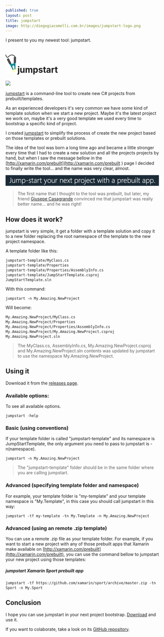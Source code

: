 ```yaml
---
published: true
layout: post
title: jumpstart
image: http://diegogiacomelli.com.br/images/jumpstart-logo.png
---
```


I present to you my newest tool: jumpstart.

![](../images/jumpstart-icon.png)jumpstart
===


![](../images/jumpstart-convention-sample.gif)

[jumpstart](https://github.com/giacomelli/jumpstart) is a command-line tool to create new C# projects from prebuilt/templates.

As an experienced developers it's very common we have some kind of template solution when we start a new project. Maybe it's the latest project we work on, maybe it's a very good template we used every time to bootstrap a specific kind of project. 

I created [jumpstart](https://github.com/giacomelli/jumpstart) to simplify the process of create the new project based on those templates or prebuilt solutions.

The idea of the tool was born a long time ago and became a little stronger every time that I had to create a new solution and all the projects projects by hand, but when I saw the message bellow in the [http://xamarin.com/prebuilt](http://xamarin.com/prebuilt ) page I decided to finally write the tool... and the name was very clear, almost.

![](../images/jumpstart-Xamarin-jumpstart-message.png)

> The first name that I thought to the tool was prebuilt, but later, my friend [Giusepe Casagrande](https://twitter.com/giusepe) convinced me that jumpstart was really better name... and he was right!


## How does it work?
jumpstart is very simple, it get a folder with a template solution and copy it to a new folder replacing the root namespace of the template to the new project namespace. 

A template folder like this:

```shell
jumpstart-template/MyClass.cs
jumpstart-template/Properties
jumpstart-template/Properties/AssemblyInfo.cs
jumpstart-template/JumpStartTemplate.csproj
JumpStartTemplate.sln
```

With this command:

```shell
jumpstart -n My.Amazing.NewProject
```

Will become:

```shell
My.Amazing.NewProject/MyClass.cs
My.Amazing.NewProject/Properties
My.Amazing.NewProject/Properties/AssemblyInfo.cs
My.Amazing.NewProject/My.Amazing.NewProject.csproj
My.Amazing.NewProject.sln
```

> The MyClass.cs, AssemblyInfo.cs, My.Amazing.NewProject.csproj and My.Amazing.NewProject.sln contents was updated by jumpstart to use the namespace My.Amazing.NewProject.


## Using it
Download it from the [releases page](https://github.com/giacomelli/jumpstart/releases).

### Available options:
To see all available options.

```shell
jumpstart -help
```

### Basic (using conventions)
If your template folder is called "jumpstart-template" and its namespace is JumpStartTemplate, the only argument you need to pass to jumpstart is -n(namespace).

```shell
jumpstart -n My.Amazing.NewProject
```

> The "jumpstart-template" folder should be in the same folder where you are calling jumpstart.

### Advanced (specifying template folder and namespace)
For example, your template folder is "my-template" and your template namespace is "My.Template", in this case you should call jumpstart in this way:

```shell
jumpstart -tf my-template -tn My.Template -n My.Amazing.NewProject
```

### Advanced (using an remote .zip template)
You can use a remote .zip file as your template folder. For example, if you want to start a new project with any of those prebuilt apps that Xamarin make available on [http://xamarin.com/prebuilt](http://xamarin.com/prebuilt), you can use the command bellow to jumpstart your new project using those templates:

##### jumpstart Xamarin Sport prebuilt app

```shell
jumpstart -tf https://github.com/xamarin/sport/archive/master.zip -tn Sport -n My.Sport 
```


## Conclusion
I hope you can use jumpstart in your next project bootstrap. [Download](https://github.com/giacomelli/jumpstart/releases) and use it.

If you want to colaborate, take a look on its [GitHub repository](https://github.com/giacomelli/jumpstart).